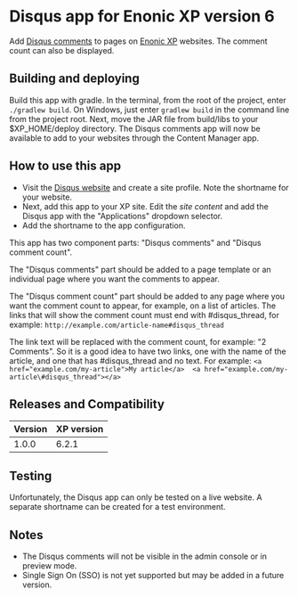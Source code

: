 # Disqus app for Enonic XP version 6

Add [Disqus comments](https://disqus.com) to pages on [Enonic XP](https://github.com/enonic/xp) websites. The comment count can also be 
displayed.

## Building and deploying

Build this app with gradle. In the terminal, from the root of the project, enter `./gradlew build`. On Windows, just enter `gradlew build` 
in the command line from the project root. Next, move the JAR file from build/libs to your $XP_HOME/deploy directory. The Disqus comments 
app will now be available to add to your websites through the Content Manager app.

## How to use this app

* Visit the [Disqus website](https://disqus.com/admin/create/) and create a site profile. Note the shortname for your website.
* Next, add this app to your XP site. Edit the *site content* and add the Disqus app with the "Applications" dropdown selector.
* Add the shortname to the app configuration.

This app has two component parts: "Disqus comments" and "Disqus comment count". 

The "Disqus comments" part should be added to a page template or an individual page where you want the comments to appear. 

The "Disqus comment count" part should be added to any page where you want the comment count to appear, for example, on a list of articles. 
The links that will show the comment count must end with \#disqus_thread, for example: `http://example.com/article-name#disqus_thread`

The link text will be replaced with the comment count, for example: "2 Comments". So it is a good idea to have two links, one with the
name of the article, and one that has \#disqus_thread and no text. For example: `<a href="example.com/my-article">My article</a> 
<a href="example.com/my-article\#disqus_thread"></a>`

## Releases and Compatibility

| Version        | XP version |
| ------------- | ------------- |
| 1.0.0 | 6.2.1 |


## Testing

Unfortunately, the Disqus app can only be tested on a live website. A separate shortname can be created for a test environment.

## Notes

* The Disqus comments will not be visible in the admin console or in preview mode.
* Single Sign On (SSO) is not yet supported but may be added in a future version.

